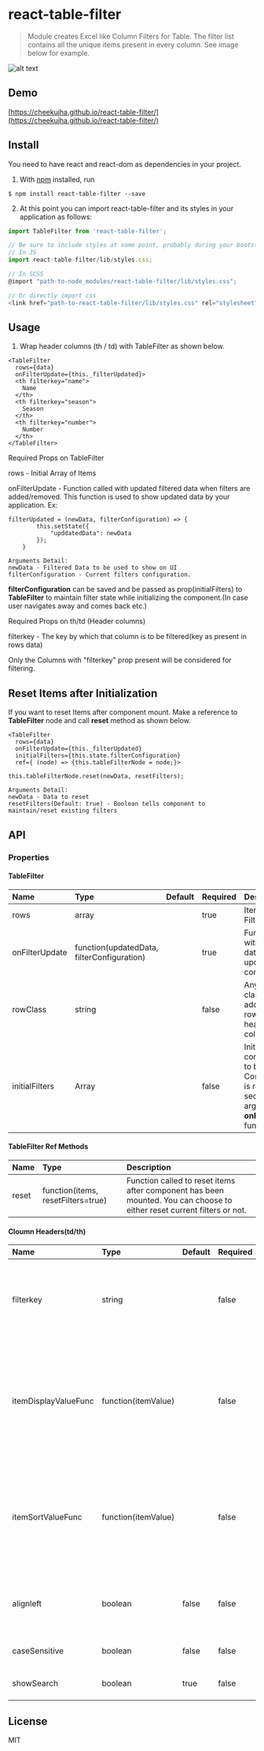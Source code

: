 # react-table-filter

> Module creates Excel like Column Filters for Table. The filter list contains all the unique items present in every column. See image below for example.

![alt text](https://user-images.githubusercontent.com/13845950/34553583-42f475c0-f14e-11e7-87f0-7d9704545bb9.png)

## Demo

[https://cheekujha.github.io/react-table-filter/](https://cheekujha.github.io/react-table-filter/)

## Install
You need to have react and react-dom as dependencies in your project.

1. With [npm](https://npmjs.org/) installed, run

```
$ npm install react-table-filter --save
```

2. At this point you can import react-table-filter and its styles in your application as follows:

```js
import TableFilter from 'react-table-filter';

// Be sure to include styles at some point, probably during your bootstraping
// In JS
import react-table-filter/lib/styles.css;

// In SCSS
@import "path-to-node_modules/react-table-filter/lib/styles.css";

// Or directly import css
<link href="path-to-react-table-filter/lib/styles.css" rel="stylesheet" />

```

## Usage

1. Wrap header columns (th / td) with TableFilter as shown below.
```
<TableFilter 
  rows={data} 
  onFilterUpdate={this._filterUpdated}>
  <th filterkey="name">
    Name
  </th>
  <th filterkey="season">
    Season
  </th>
  <th filterkey="number">
    Number
  </th>
</TableFilter>
```
Required Props on TableFilter

rows - Initial Array of Items

onFilterUpdate - Function called with updated filtered data when filters are added/removed. This function is used to show updated data by your application. Ex:

```
filterUpdated = (newData, filterConfiguration) => {
		this.setState({
			"upddatedData": newData
		});
	}
```
```
Arguments Detail:
newData - Filtered Data to be used to show on UI
filterConfiguration - Current filters configuration.
```
**filterConfiguration** can be saved and be passed as prop(initialFilters) to **TableFilter** to maintain filter state while initializing the component.(In case user navigates away and comes back etc.)

Required Props on th/td (Header columns)

filterkey - The key by which that column is to be filtered(key as present in rows data)

Only the Columns with "filterkey" prop present will be considered for filtering.

## Reset Items after Initialization

If you want to reset Items after component mount. Make a reference to **TableFilter** node and call **reset** method as shown below.

```
<TableFilter 
  rows={data} 
  onFilterUpdate={this._filterUpdated}
  initialFilters={this.state.filterConfiguration}
  ref={ (node) => {this.tableFilterNode = node;}>
  
this.tableFilterNode.reset(newData, resetFilters);
```

```
Arguments Detail:
newData - Data to reset
resetFilters(Default: true) - Boolean tells component to maintain/reset existing filters
```
## API

### Properties

#### TableFilter

Name | Type | Default | Required | Description 
:--- | :--- | :------ | :------- | :----------
rows | array | | true | Items for the Filter
onFilterUpdate | function(updatedData, filterConfiguration) | | true | Function called with filtered data and updated filter configuration
rowClass | string | | false | Any additional class to be added to table row contaning header columns
initialFilters | Array | | false | Initial Filter configuration to be applied. Configuration is received as second argument for **onFilterUpdate** function

#### TableFilter Ref Methods

Name | Type | Description 
:--- | :--- | :----------
reset | function(items, resetFilters=true) | Function called to reset items after component has been mounted. You can choose to either reset current filters or not.


#### Cloumn Headers(td/th)

Name | Type | Default | Required | Description 
:--- | :--- | :------ | :------- | :----------
filterkey | string | | false | Key by which the Column should be filtered(Key as present in single Item)
itemDisplayValueFunc | function(itemValue) | | false | Optional Function that returns the Value that is displayed in the filter list for each item(Default is the item value - Item[key])
itemSortValueFunc | function(itemValue) | | false | Optional Function that returns the Value that is used while sorting (Default is the item value - Item[key])
alignleft | boolean | false | false | Decides while side filter list should be aligned w.r.t Column
caseSensitive | boolean | false | false | Case Sensitivity during sort
showSearch | boolean | true | false | Display/Hide the search input

## License

MIT

